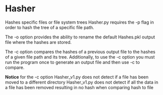 # Hasher
Hashes specific files or file system trees
Hasher.py requires the -p flag in order to hash the tree of a specific file path.

The -o option provides the ability to rename the default Hashes.pkl output file where the hashes are stored.

The -c option compares the hashes of a previous output file to the hashes of a given file path and its tree. Additionally, to use the -c option you must run the program once to generate an output file and then use -c to compare. 

****Notice****
for the -c option
	Hasher_v1.py does not detect if a file has been moved to a different directory
	Hasher_v1.py does not detect if all the data in a file has been removed resulting in no hash when comparing hash to file
